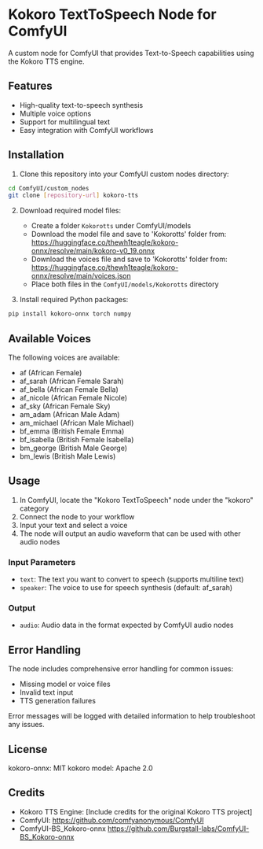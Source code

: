 # Kokoro TextToSpeech Node for ComfyUI

A custom node for ComfyUI that provides Text-to-Speech capabilities using the Kokoro TTS engine.

## Features

- High-quality text-to-speech synthesis
- Multiple voice options
- Support for multilingual text
- Easy integration with ComfyUI workflows

## Installation

1. Clone this repository into your ComfyUI custom nodes directory:
```bash
cd ComfyUI/custom_nodes
git clone [repository-url] kokoro-tts
```

2. Download required model files:
   - Create a folder `Kokorotts` under ComfyUI/models
   - Download the model file and save to 'Kokorotts' folder from: https://huggingface.co/thewh1teagle/kokoro-onnx/resolve/main/kokoro-v0_19.onnx
   - Download the voices file and save to 'Kokorotts' folder from: https://huggingface.co/thewh1teagle/kokoro-onnx/resolve/main/voices.json
   - Place both files in the `ComfyUI/models/Kokorotts` directory

3. Install required Python packages:
```bash
pip install kokoro-onnx torch numpy
```

## Available Voices

The following voices are available:
- af (African Female)
- af_sarah (African Female Sarah)
- af_bella (African Female Bella)
- af_nicole (African Female Nicole)
- af_sky (African Female Sky)
- am_adam (African Male Adam)
- am_michael (African Male Michael)
- bf_emma (British Female Emma)
- bf_isabella (British Female Isabella)
- bm_george (British Male George)
- bm_lewis (British Male Lewis)

## Usage

1. In ComfyUI, locate the "Kokoro TextToSpeech" node under the "kokoro" category
2. Connect the node to your workflow
3. Input your text and select a voice
4. The node will output an audio waveform that can be used with other audio nodes

### Input Parameters

- `text`: The text you want to convert to speech (supports multiline text)
- `speaker`: The voice to use for speech synthesis (default: af_sarah)

### Output

- `audio`: Audio data in the format expected by ComfyUI audio nodes

## Error Handling

The node includes comprehensive error handling for common issues:
- Missing model or voice files
- Invalid text input
- TTS generation failures

Error messages will be logged with detailed information to help troubleshoot any issues.

## License

kokoro-onnx: MIT
kokoro model: Apache 2.0

## Credits

- Kokoro TTS Engine: [Include credits for the original Kokoro TTS project]
- ComfyUI: https://github.com/comfyanonymous/ComfyUI
- ComfyUI-BS_Kokoro-onnx https://github.com/Burgstall-labs/ComfyUI-BS_Kokoro-onnx